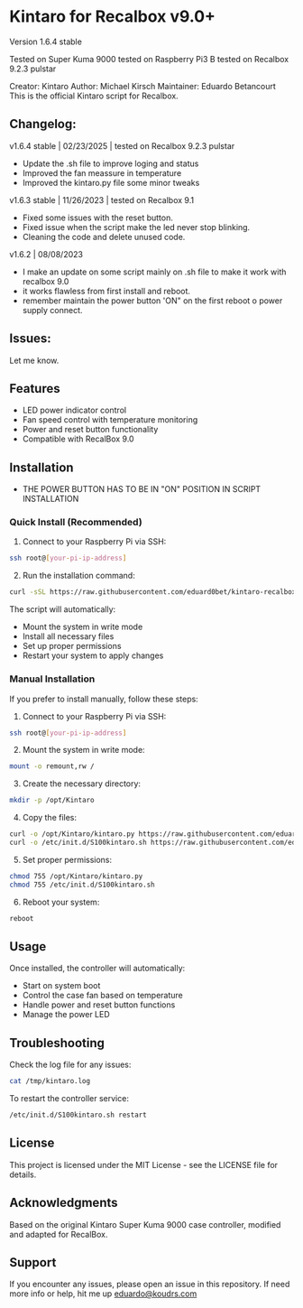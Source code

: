 # Kintaro for Recalbox v9.0+

Version 1.6.4 stable

Tested on Super Kuma 9000
tested on Raspberry Pi3 B
tested on Recalbox 9.2.3 pulstar

Creator: Kintaro
Author: Michael Kirsch
Maintainer: Eduardo Betancourt
This is the official Kintaro script for Recalbox.

## Changelog: 

v1.6.4 stable | 02/23/2025  | tested on Recalbox 9.2.3 pulstar

- Update the .sh file to improve loging and status
- Improved the fan meassure in temperature
- Improved the kintaro.py file some minor tweaks

v1.6.3 stable | 11/26/2023  | tested on Recalbox 9.1

- Fixed some issues with the reset button.
- Fixed issue when the script make the led never stop blinking.
- Cleaning the code and delete unused code.

v1.6.2 | 08/08/2023 

- I make an update on some script mainly on .sh file to make it work with recalbox 9.0
- it works flawless from first install and reboot.
- remember maintain the power button 'ON" on the first reboot o power supply connect.

## Issues:
Let me know.

## Features

- LED power indicator control
- Fan speed control with temperature monitoring
- Power and reset button functionality
- Compatible with RecalBox 9.0

## Installation

-  THE POWER BUTTON HAS TO BE IN "ON" POSITION IN SCRIPT INSTALLATION

### Quick Install (Recommended)

1. Connect to your Raspberry Pi via SSH:
```bash
ssh root@[your-pi-ip-address]
```

2. Run the installation command:
```bash
curl -sSL https://raw.githubusercontent.com/eduard0bet/kintaro-recalbox/main/install.sh | sudo bash
```

The script will automatically:
- Mount the system in write mode
- Install all necessary files
- Set up proper permissions
- Restart your system to apply changes

### Manual Installation

If you prefer to install manually, follow these steps:

1. Connect to your Raspberry Pi via SSH:
```bash
ssh root@[your-pi-ip-address]
```

2. Mount the system in write mode:
```bash
mount -o remount,rw /
```

3. Create the necessary directory:
```bash
mkdir -p /opt/Kintaro
```

4. Copy the files:
```bash
curl -o /opt/Kintaro/kintaro.py https://raw.githubusercontent.com/eduard0bet/kintaro-recalbox/main/kintaro.py
curl -o /etc/init.d/S100kintaro.sh https://raw.githubusercontent.com/eduard0bet/kintaro-recalbox/main/S100kintaro.sh
```

5. Set proper permissions:
```bash
chmod 755 /opt/Kintaro/kintaro.py
chmod 755 /etc/init.d/S100kintaro.sh
```

6. Reboot your system:
```bash
reboot
```

## Usage

Once installed, the controller will automatically:
- Start on system boot
- Control the case fan based on temperature
- Handle power and reset button functions
- Manage the power LED

## Troubleshooting

Check the log file for any issues:
```bash
cat /tmp/kintaro.log
```

To restart the controller service:
```bash
/etc/init.d/S100kintaro.sh restart
```

## License

This project is licensed under the MIT License - see the LICENSE file for details.

## Acknowledgments

Based on the original Kintaro Super Kuma 9000 case controller, modified and adapted for RecalBox.

## Support

If you encounter any issues, please open an issue in this repository.
If need more info or help, hit me up eduardo@koudrs.com